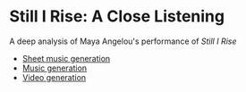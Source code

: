 # Still I Rise: A Close Listening

A deep analysis of Maya Angelou's performance of _Still I Rise_

- [Sheet music generation](docs/sheetmusic.md)
- [Music generation](docs/music.md)
- [Video generation](docs/video.md)
